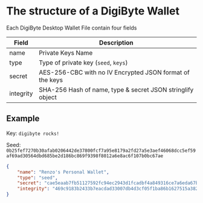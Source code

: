 # The structure of a DigiByte Wallet

Each DigiByte Desktop Wallet File contain four fields 

| Field     | Description                                                |
|-----------|------------------------------------------------------------|
| name      | Private Keys Name                                          |
| type      | Type of private key (`seed`, `keys`)                       |
| secret    | AES-256-CBC with no IV Encrypted JSON format of the keys   |
| integrity | SHA-256 Hash of name, type & secret JSON stringlify object |

## Example

Key: `digibyte rocks!`

Seed: `0b25fef7270b30afab0206442de37800fcf7a95e8179a2fd27a5e3aef46068dcc5ef59af69ad30564dbd685be2d186bc869f9398f8012a6e8ac6f107b0bc67ae`

```json
{
    "name": "Renzo's Personal Wallet",
    "type": "seed",
    "secret": "cae5eaab7fb51127592fc94ec2943d1fcadbf4a849316ce7a6eda67bf32e4993a15b003955124d7496552782594bda1fa4ecd9392a9b7711f0921ea6fd12e47220baccd5184161c931daf87ca89a98a9bf0c8d2de87bff81b27c8abf63578a71471ad12eb7995ad05e90002061c176697cb8ed06fca3abcb0c8607125cdbb6c36754df66ed09bb8acf973a11f91ce746",
    "integrity": "469c9183b2433b7eacdad33007db4d3cf05f1ba86b1627515a382e5ec2e07deb"
}
```